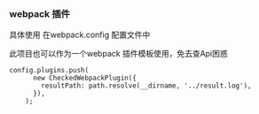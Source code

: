 ### webpack 插件


具体使用 在webpack.config 配置文件中

此项目也可以作为一个webpack 插件模板使用，免去查Api困惑

```
config.plugins.push(
      new CheckedWebpackPlugin({
        resultPath: path.resolve(__dirname, '../result.log'),
      }),
    );

```